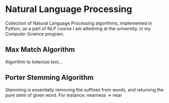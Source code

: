# Natural Language Processing

Collection of Natural Language Processing algorithms, implemented in Python,
as a part of NLP course I am attedning at the university, in my Computer
Science program.
## Max Match Algorithm
Algorithm to tokenize text...

## Porter Stemming Algorithm
Stemming is essentially removing the suffixes from words, and returning the pure stem of given word. For instance: nearness -> near
